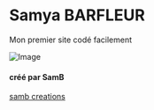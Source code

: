 # Samya BARFLEUR

Mon premier site codé facilement

![Image](image.jpeg)

#### créé par SamB

[samb creations](https//instagram.com/sambcreations)
